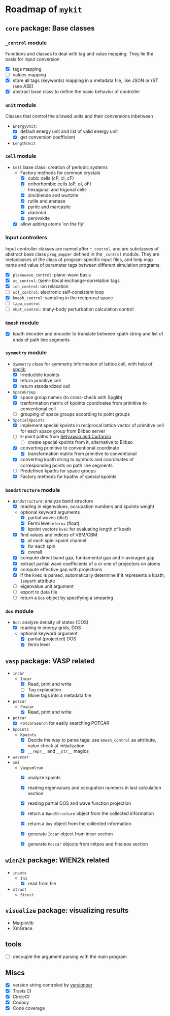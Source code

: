 # Roadmap of `mykit`

## `core` package: Base classes


### `_control` module

Functions and classes to deal with tag and value mapping. 
They lie the basis for input conversion
  - [x] tags mapping
  - [ ] values mapping
  - [x] store all tags (keywords) mapping in a metadata file, like JSON or rST (see ASE)
  - [x] abstract base class to define the basic behavior of controller

### `unit` module

Classes that control the allowed units and their conversions inbetween

- `EnergyUnit`: 
  - [x] default energy unit and list of valid energy unit
  - [x] get conversion coefficient
- `LengthUnit`

### `cell` module

- `Cell` base class: creation of periodic systems
  - Factory methods for common crystals
    - [x] cubic cells (cP, cI, cF)
    - [x] orthorhombic cells (oP, oI, oF)
    - [ ] hexagonal and trigonal cells
    - [x] zincblende and wurtzite
    - [x] rutile and anatase
    - [x] pyrite and marcasite
    - [x] diamond
    - [x] perovskite
  - [x] allow adding atoms 'on the fly'

### Input controllers

Input controller classes are named after `*_control`, and are subclasses of abstract base class `prog_mapper` defined in the `_control` module.
They are metaclasses of the class of program-specific input files, 
and help map name and value of parameter tags between different simulation programs.
- [x] `planewave_control`: plane-wave basis
- [x] `xc_control`: (semi-)local exchange-correlation tags
- [x] `ion_control`: ion relaxation
- [ ] `scf_control`: electronic self-consistent loop
- [x] `kmesh_control`: sampling in the reciprocal space
- [ ] `lapw_control`
- [ ] `mbpt_control`: many-body perturbation calculation control

### `kmesh` module

- [x] kpath decoder and encoder to translate between kpath string and list of ends of path line segments

### `symmetry` module

- `Symmetry` class for symmetry information of lattice cell, with help of [spglib](https://atztogo.github.io/spglib/python-spglib.html)
  - [x] irreducible kpoints
  - [x] return primitive cell
  - [x] return standardized cell
- `SpaceGroup`
  - [x] space group names (to cross-check with Spglib)
  - [x] tranformation matrix of kpoints coordinates from primitive to conventional cell
  - [ ] grouping of space groups according to point groups
- `SpecialKpoints`
  - [x] implement special kpoints in reciprocal lattice vector of primitive cell for each space group from Bilbao server
  - [ ] k-point paths from [Setyawan and Curtarolo](https://doi.org/10.1016/j.commatsci.2010.05.010)
    - [ ] create special kpoints from it, alternative to Bilbao
  - [x] converting primitive to conventional coordinate
    - [x] transformation matrix from primitive to conventional
  - [x] converting kpath string to symbols and coordinates of corresponding points on path line segments
  - [ ] Predefined kpaths for space groups
  - [x] Factory methods for kpaths of special kpoints

### `bandstructure` module

- `BandStructure`: analyze band structure
  - [x] reading in eigenvalues, occupation numbers and kpoints weight
  - optional keyword arguments
    - [x] partial waves (dict)
    - [x] Fermi level `efermi` (float)
    - [x] kpoint vectors `kvec` for evaluating length of kpath
  - [x] find values and indices of VBM/CBM
    - [x] at each spin-kpoint channel
    - [x] for each spin
    - [x] overall
  - [x] compute direct band gap, fundamental gap and k-averaged gap
  - [x] extract partial wave coefficients of a or one of projectors on atoms
  - [x] compute effective gap with projections
  - [x] if the kvec is parsed, automatically determine if it represents a kpath, `isKpath` attribute
  - [ ] eigenvalue unit argument
  - [ ] export to data file
  - [ ] return a `Dos` object by specifying a smearing

### `dos` module

- `Dos`: analyze density of states (DOS)
  - [x] reading in energy grids, DOS
  - optional keyword argument
    - [x] partial (projected) DOS
    - [x] fermi level

## `vasp` package: VASP related

- `incar`
  - `Incar`
    - [x] Read, print and write 
    - [ ] Tag explanation
    - [x] Move tags into a metadata file
- `poscar` 
  - `Poscar`
    - [x] Read, print and write
- `potcar`
  - [x] `PotcarSearch` for easily searching POTCAR
- `kpoints`
  - `Kpoints`
    - [x] Decide the way to parse tags: use `kmesh_control` as attribute, value check at initialization
    - [x] `__repr__` and `__str__` magics
- `wavecar`
- `xml`
  - `Vaspxmlrun`
    - [x] analyze kpoints
    - [x] reading eigenvalues and occupation numbers in last calculation section
    - [x] reading partial DOS and wave function projection
    - [x] return a `BandStructure` object from the collected information
    - [x] return a `Dos` object from the collected information
    - [x] generate `Incar` object from incar section
    - [x] generate `Poscar` objects from initpos and finalpos section


## `wien2k` package: WIEN2k related

- `inputs`
  - `In1`
    - [x] read from file
- `struct`
  - `Struct`

## `visualize` package: visualizing results

- Matplotlib
- XmGrace

## tools

- [ ] decouple the argument parsing with the main program


## Miscs

- [x] version string controled by [versioneer](https://github.com/warner/python-versioneer)
- [x] Travis CI
- [x] CircleCI
- [x] Codacy
- [x] Code coverage
